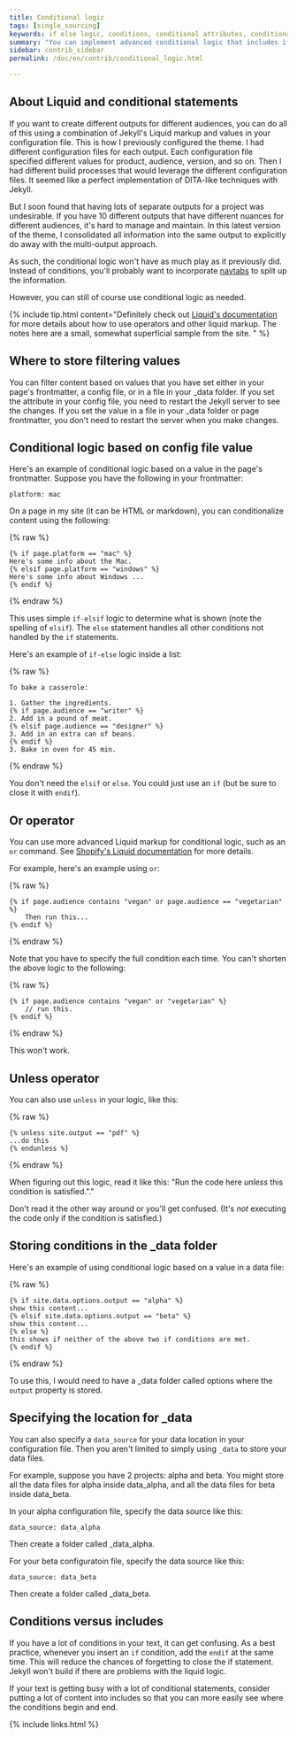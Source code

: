 ```yaml
---
title: Conditional logic
tags: [single_sourcing]
keywords: if else logic, conditions, conditional attributes, conditional filtering
summary: "You can implement advanced conditional logic that includes if statements, or statements, unless, and more. This conditional logic facilitates single sourcing scenarios in which you're outputting the same content for different audiences."
sidebar: contrib_sidebar
permalink: /doc/en/contrib/conditional_logic.html

---
```


## About Liquid and conditional statements
If you want to create different outputs for different audiences, you can do all of this using a combination of Jekyll's Liquid markup and values in your configuration file. This is how I previously configured the theme. I had different configuration files for each output. Each configuration file specified different values for product, audience, version, and so on. Then I had different build processes that would leverage the different configuration files. It seemed like a perfect implementation of DITA-like techniques with Jekyll.

But I soon found that having lots of separate outputs for a project was undesirable. If you have 10 different outputs that have different nuances for different audiences, it's hard to manage and maintain. In this latest version of the theme, I consolidated all information into the same output to explicitly do away with the multi-output approach.

As such, the conditional logic won't have as much play as it previously did. Instead of conditions, you'll probably want to incorporate [navtabs](navtabs.html) to split up the information.

However, you can still of course use conditional logic as needed.

{% include tip.html content="Definitely check out [Liquid's documentation](http://docs.shopify.com/themes/liquid-documentation/basics) for more details about how to use operators and other liquid markup. The notes here are a small, somewhat superficial sample from the site.
" %}

## Where to store filtering values

You can filter content based on values that you have set either in your page's frontmatter, a config file, or in a file in your \_data folder. If you set the attribute in your config file, you need to restart the Jekyll server to see the changes. If you set the value in a file in your \_data folder or page frontmatter, you don't need to restart the server when you make changes.

## Conditional logic based on config file value

Here's an example of conditional logic based on a value in the page's frontmatter. Suppose you have the following in your frontmatter:

```
platform: mac
```

On a page in my site (it can be HTML or markdown), you can conditionalize content using the following:

{% raw %}
```liquid
{% if page.platform == "mac" %}
Here's some info about the Mac.
{% elsif page.platform == "windows" %}
Here's some info about Windows ...
{% endif %}
```
{% endraw %}

This uses simple `if-elsif` logic to determine what is shown (note the spelling of `elsif`). The `else` statement handles all other conditions not handled by the `if` statements.

Here's an example of `if-else` logic inside a list:

{% raw %}
```liquid
To bake a casserole:

1. Gather the ingredients.
{% if page.audience == "writer" %}
2. Add in a pound of meat.
{% elsif page.audience == "designer" %}
3. Add in an extra can of beans.
{% endif %}
3. Bake in oven for 45 min.
```
{% endraw %}

You don't need the `elsif` or `else`. You could just use an `if` (but be sure to close it with `endif`).

## Or operator

You can use more advanced Liquid markup for conditional logic, such as an `or` command. See [Shopify's Liquid documentation](http://docs.shopify.com/themes/liquid-documentation/basics/operators) for more details.

For example, here's an example using `or`:

{% raw %}
```liquid
{% if page.audience contains "vegan" or page.audience == "vegetarian" %}
    Then run this...
{% endif %}
```
{% endraw %}

Note that you have to specify the full condition each time. You can't shorten the above logic to the following:

{% raw %}
```liquid
{% if page.audience contains "vegan" or "vegetarian" %}
    // run this.
{% endif %}
```
{% endraw %}

This won't work.

## Unless operator

You can also use `unless` in your logic, like this:

{% raw %}
```liquid
{% unless site.output == "pdf" %}
...do this
{% endunless %}
```
{% endraw %}

When figuring out this logic, read it like this: "Run the code here *unless* this condition is satisfied."."

Don't read it the other way around or you'll get confused. (It's *not* executing the code only if the condition is satisfied.)

## Storing conditions in the \_data folder

Here's an example of using conditional logic based on a value in a data file:

{% raw %}
```liquid
{% if site.data.options.output == "alpha" %}
show this content...
{% elsif site.data.options.output == "beta" %}
show this content...
{% else %}
this shows if neither of the above two if conditions are met.
{% endif %}
```
{% endraw %}

To use this, I would need to have a \_data folder called options where the `output` property is stored.

## Specifying the location for \_data

You can also specify a `data_source` for your data location in your configuration file. Then you aren't limited to simply using `_data` to store your data files.

For example, suppose you have 2 projects: alpha and beta. You might store all the data files for alpha inside data_alpha, and all the data files for beta inside data_beta.

In your alpha configuration file, specify the data source like this:

```
data_source: data_alpha
```

Then create a folder called \_data_alpha.

For your beta configuratoin file, specify the data source like this:

```
data_source: data_beta
```

Then create a folder called \_data_beta.


## Conditions versus includes

If you have a lot of conditions in your text, it can get confusing. As a best practice, whenever you insert an `if` condition, add the `endif` at the same time. This will reduce the chances of forgetting to close the if statement. Jekyll won't build if there are problems with the liquid logic.

If your text is getting busy with a lot of conditional statements, consider putting a lot of content into includes so that you can more easily see where the conditions begin and end.

{% include links.html %}
